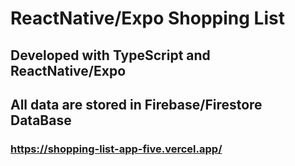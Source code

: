 # ReactNative/Expo Shopping List
## Developed with TypeScript and ReactNative/Expo
## All data are stored in Firebase/Firestore DataBase
### https://shopping-list-app-five.vercel.app/